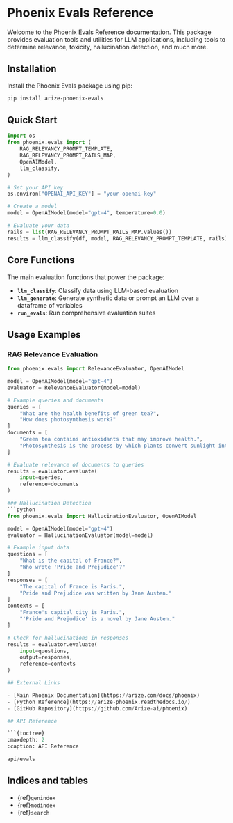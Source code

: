 # Phoenix Evals Reference

Welcome to the Phoenix Evals Reference documentation. This package provides evaluation tools and utilities for LLM applications, including tools to determine relevance, toxicity, hallucination detection, and much more.

## Installation

Install the Phoenix Evals package using pip:

```bash
pip install arize-phoenix-evals
```

## Quick Start

```python
import os
from phoenix.evals import (
    RAG_RELEVANCY_PROMPT_TEMPLATE,
    RAG_RELEVANCY_PROMPT_RAILS_MAP,
    OpenAIModel,
    llm_classify,
)

# Set your API key
os.environ["OPENAI_API_KEY"] = "your-openai-key"

# Create a model
model = OpenAIModel(model="gpt-4", temperature=0.0)

# Evaluate your data
rails = list(RAG_RELEVANCY_PROMPT_RAILS_MAP.values())
results = llm_classify(df, model, RAG_RELEVANCY_PROMPT_TEMPLATE, rails)
```

## Core Functions
The main evaluation functions that power the package:
- **`llm_classify`**: Classify data using LLM-based evaluation
- **`llm_generate`**: Generate synthetic data or prompt an LLM over a dataframe of variables
- **`run_evals`**: Run comprehensive evaluation suites

## Usage Examples

### RAG Relevance Evaluation
```python
from phoenix.evals import RelevanceEvaluator, OpenAIModel

model = OpenAIModel(model="gpt-4")
evaluator = RelevanceEvaluator(model=model)

# Example queries and documents
queries = [
    "What are the health benefits of green tea?",
    "How does photosynthesis work?"
]
documents = [
    "Green tea contains antioxidants that may improve health.",
    "Photosynthesis is the process by which plants convert sunlight into energy."
]

# Evaluate relevance of documents to queries
results = evaluator.evaluate(
    input=queries,
    reference=documents
)

### Hallucination Detection
```python
from phoenix.evals import HallucinationEvaluator, OpenAIModel

model = OpenAIModel(model="gpt-4")
evaluator = HallucinationEvaluator(model=model)

# Example input data
questions = [
    "What is the capital of France?",
    "Who wrote 'Pride and Prejudice'?"
]
responses = [
    "The capital of France is Paris.",
    "Pride and Prejudice was written by Jane Austen."
]
contexts = [
    "France's capital city is Paris.",
    "'Pride and Prejudice' is a novel by Jane Austen."
]

# Check for hallucinations in responses
results = evaluator.evaluate(
    input=questions,
    output=responses,
    reference=contexts
)

## External Links

- [Main Phoenix Documentation](https://arize.com/docs/phoenix)
- [Python Reference](https://arize-phoenix.readthedocs.io/)
- [GitHub Repository](https://github.com/Arize-ai/phoenix)

## API Reference

```{toctree}
:maxdepth: 2
:caption: API Reference

api/evals
```

## Indices and tables

- {ref}`genindex`
- {ref}`modindex`
- {ref}`search` 